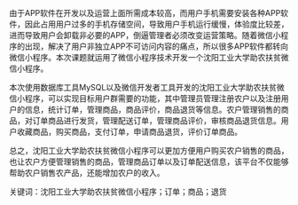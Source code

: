 由于APP软件在开发以及运营上面所需成本较高，而用户手机需要安装各种APP软件，因此占用用户过多的手机存储空间，导致用户手机运行缓慢，体验度比较差，进而导致用户会卸载非必要的APP，倒逼管理者必须改变运营策略。随着微信小程序的出现，解决了用户非独立APP不可访问内容的痛点，所以很多APP软件都转向微信小程序。本次课题就运用了微信小程序技术开发一个沈阳工业大学助农扶贫微信小程序。

本次使用数据库工具MySQL以及微信开发者工具开发的沈阳工业大学助农扶贫微信小程序，可以实现目标用户群需要的功能，其中管理员管理注册农户以及注册用户的信息，统计订单，管理商品，商品评价，商品退货等信息。农户管理销售的商品，对订单商品进行发货，管理配送订单，管理商品评价，审核商品退货信息。用户收藏商品，购买商品，支付订单，申请商品退货，评价订单商品。

总之，沈阳工业大学助农扶贫微信小程序可以更加方便用户购买农户销售的商品，也让农户方便管理销售的商品，管理商品订单以及订单配送信息，该平台不仅能够帮助农户销售农产品，还能增加农户的收入。

关键词：沈阳工业大学助农扶贫微信小程序；订单；商品；退货
